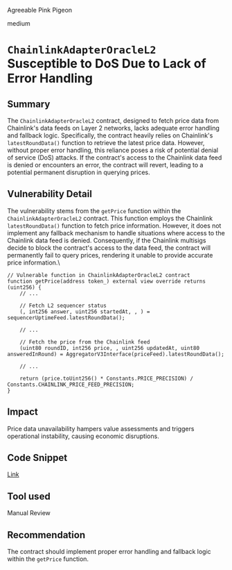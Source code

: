 Agreeable Pink Pigeon

medium

# `ChainlinkAdapterOracleL2` Susceptible to DoS Due to Lack of Error Handling
## Summary
The `ChainlinkAdapterOracleL2` contract, designed to fetch price data from Chainlink's data feeds on Layer 2 networks, lacks adequate error handling and fallback logic. Specifically, the contract heavily relies on Chainlink's `latestRoundData()` function to retrieve the latest price data. However, without proper error handling, this reliance poses a risk of potential denial of service (DoS) attacks. If the contract's access to the Chainlink data feed is denied or encounters an error, the contract will revert, leading to a potential permanent disruption in querying prices.
## Vulnerability Detail
The vulnerability stems from the `getPrice` function within the `ChainlinkAdapterOracleL2` contract. This function employs the Chainlink `latestRoundData()` function to fetch price information. However, it does not implement any fallback mechanism to handle situations where access to the Chainlink data feed is denied. Consequently, if the Chainlink multisigs decide to block the contract's access to the data feed, the contract will permanently fail to query prices, rendering it unable to provide accurate price information.\
```solidity
// Vulnerable function in ChainlinkAdapterOracleL2 contract
function getPrice(address token_) external view override returns (uint256) {
    // ...

    // Fetch L2 sequencer status
    (, int256 answer, uint256 startedAt, , ) = sequencerUptimeFeed.latestRoundData();

    // ...

    // Fetch the price from the Chainlink feed
    (uint80 roundID, int256 price, , uint256 updatedAt, uint80 answeredInRound) = AggregatorV3Interface(priceFeed).latestRoundData();

    // ...

    return (price.toUint256() * Constants.PRICE_PRECISION) / Constants.CHAINLINK_PRICE_FEED_PRECISION;
}
```
## Impact
 Price data unavailability hampers value assessments and triggers operational instability, causing economic disruptions.
## Code Snippet
[Link](https://github.com/sherlock-audit/2023-07-blueberry/blob/main/blueberry-core/contracts/oracle/ChainlinkAdapterOracleL2.sol#L105-L148)
## Tool used

Manual Review

## Recommendation
The contract should implement proper error handling and fallback logic within the `getPrice` function.